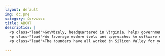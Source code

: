 ```yaml
---
layout: default
img: dc.png
category: Services
title: ABOUT
description: |
  <p class="lead">GovWizely, headquartered in Virginia, helps government agencies build applications with their data. We bring modern technologies and approaches to government projects and work with our clientele to fight bureaucratic roadblocks.</p>
  <p class="lead">We leverage modern tools and approaches to software development bring these approaches to DC. Plus, we love big data, and the government, if anything, has a lot of data.</p>
  <p class="lead">The founders have all worked in Silicon Valley for years, but have since retreated back to the East Coast. </p>
   
---
```

